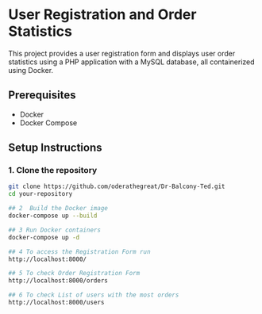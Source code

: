 # User Registration and Order Statistics

This project provides a user registration form and displays user order statistics using a PHP application with a MySQL database, all containerized using Docker.

## Prerequisites

- Docker
- Docker Compose

## Setup Instructions

### 1. Clone the repository

```sh
git clone https://github.com/oderathegreat/Dr-Balcony-Ted.git
cd your-repository

## 2  Build the Docker image
docker-compose up --build

## 3 Run Docker containers
docker-compose up -d

## 4 To access the Registration Form run
http://localhost:8000/

## 5 To check Order Registration Form
http://localhost:8000/orders

## 6 To check List of users with the most orders
http://localhost:8000/users

